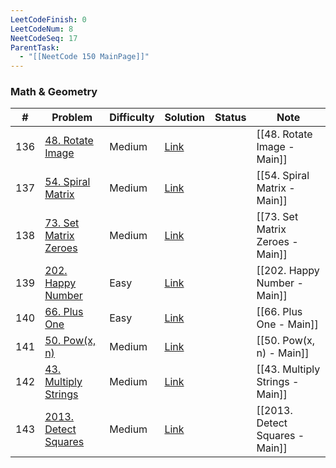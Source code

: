 ```yaml
---
LeetCodeFinish: 0
LeetCodeNum: 8
NeetCodeSeq: 17
ParentTask:
  - "[[NeetCode 150 MainPage]]"
---
```


### Math & Geometry

| #   | Problem                                                                   | Difficulty | Solution                                                | Status | Note |
| --- | ------------------------------------------------------------------------- | ---------- | ------------------------------------------------------- | ------ | ---- |
| 136 | [48. Rotate Image](https://leetcode.com/problems/rotate-image/)           | Medium     | [Link](https://neetcode.io/solutions/rotate-image)      |        | [[48. Rotate Image - Main]] |
| 137 | [54. Spiral Matrix](https://leetcode.com/problems/spiral-matrix/)         | Medium     | [Link](https://neetcode.io/solutions/spiral-matrix)     |        | [[54. Spiral Matrix - Main]] |
| 138 | [73. Set Matrix Zeroes](https://leetcode.com/problems/set-matrix-zeroes/) | Medium     | [Link](https://neetcode.io/solutions/set-matrix-zeroes) |        | [[73. Set Matrix Zeroes - Main]] |
| 139 | [202. Happy Number](https://leetcode.com/problems/happy-number/)          | Easy       | [Link](https://neetcode.io/solutions/happy-number)      |        | [[202. Happy Number - Main]] |
| 140 | [66. Plus One](https://leetcode.com/problems/plus-one/)                   | Easy       | [Link](https://neetcode.io/solutions/plus-one)          |        | [[66. Plus One - Main]] |
| 141 | [50. Pow(x, n)](https://leetcode.com/problems/powx-n/)                    | Medium     | [Link](https://neetcode.io/solutions/powx-n)            |        | [[50. Pow(x, n) - Main]] |
| 142 | [43. Multiply Strings](https://leetcode.com/problems/multiply-strings/)   | Medium     | [Link](https://neetcode.io/solutions/multiply-strings)  |        | [[43. Multiply Strings - Main]] |
| 143 | [2013. Detect Squares](https://leetcode.com/problems/detect-squares/)     | Medium     | [Link](https://neetcode.io/solutions/detect-squares)    |        | [[2013. Detect Squares - Main]] |
